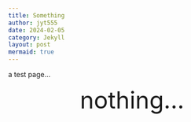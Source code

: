 ```yaml
---
title: Something
author: jyt555
date: 2024-02-05
category: Jekyll
layout: post
mermaid: true
---
```


a test page…

<center><span style = "font-size:3rem;">nothing...</span></center>